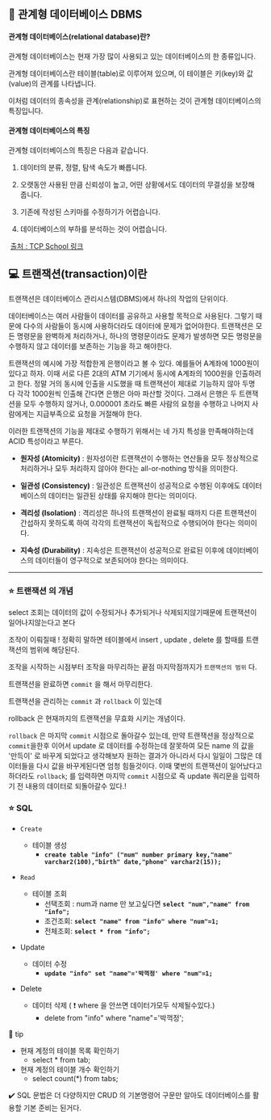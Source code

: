 ## 🚀 관계형 데이터베이스 DBMS



#### 관계형 데이터베이스(relational database)란?

관계형 데이터베이스는 현재 가장 많이 사용되고 있는 데이터베이스의 한 종류입니다.

관계형 데이터베이스란 테이블(table)로 이루어져 있으며, 이 테이블은 키(key)와 값(value)의 관계를 나타냅니다.

이처럼 데이터의 종속성을 관계(relationship)로 표현하는 것이 관계형 데이터베이스의 특징입니다.



#### 관계형 데이터베이스의 특징

관계형 데이터베이스의 특징은 다음과 같습니다.

 

1. 데이터의 분류, 정렬, 탐색 속도가 빠릅니다.

2. 오랫동안 사용된 만큼 신뢰성이 높고, 어떤 상황에서도 데이터의 무결성을 보장해 줍니다.

3. 기존에 작성된 스키마를 수정하기가 어렵습니다.

4. 데이터베이스의 부하를 분석하는 것이 어렵습니다.

​     [출처 :  TCP School 링크](https://www.tcpschool.com/mysql/mysql_intro_relationalDB)







## 💻 트랜잭션(transaction)이란

 트랜잭션은 데이터베이스 관리시스템(DBMS)에서 하나의 작업의 단위이다.

데이터베이스는 여러 사람들이 데이터를 공유하고 사용할 목적으로 사용된다. 그렇기 때문에 다수의 사람들이 동시에 사용하더라도 데이터에 문제가 없어야한다. 트랜잭션은 모든 명령문을 완벽하게 처리하거나, 하나의 명령문이라도 문제가 발생하면 모든 명령문을 수행하지 않고 데이터를 보존하는 기능을 하고 해야한다.

트랜잭션의 예시에 가장 적합한게 은행이라고 볼 수 있다. 예를들어 A계좌에 1000원이 있다고 하자. 이때 서로 다른 2대의 ATM 기기에서 동시에 A계좌의 1000원을 인출하려고 한다. 정말 거의 동시에 인출을 시도했을 때 트랜잭션이 제대로 기능하지 않아 두명 다 각각 1000원씩 인출해 간다면 은행은 아마 파산할 것이다. 그래서 은행은 두 트랜잭션을 모두 수행하지 않거나, 0.000001 초라도 빠른 사람의 요청을 수행하고 나머지 사람에게는 지급부족으로 요청을 거절해야 한다.

이러한 트랜잭션의 기능을 제대로 수행하기 위해서는 네 가지 특성을 만족해야하는데 ACID 특성이라고 부른다.

 
- **원자성 (Atomicity)** : 원자성이란 트랜잭션이 수행하는 연산들을 모두 정상적으로 처리하거나 모두 처리하지 않아야 한다는 all-or-nothing 방식을 의미한다. 

  

- **일관성 (Consistency)** : 일관성은 트랜잭션이 성공적으로 수행된 이후에도 데이터베이스의 데이터는 일관된 상태를 유지해야 한다는 의미이다.

  

- **격리성 (Isolation)** : 격리성은 하나의 트랜잭션이 완료될 때까지 다른 트랜잭션이 간섭하지 못하도록 하여 각각의 트랜잭션이 독립적으로 수행되어야 한다는 의미이다.

  

- **지속성 (Durability)** : 지속성은 트랜잭션이 성공적으로 완료된 이후에 데이터베이스의 데이터들이 영구적으로 보존되어야 한다는 의미이다. 

***

### :star: 트랜잭션 의 개념

select 조회는 데이터의 값이 수정되거나 추가되거나 삭제되지않기때문에 트랜잭션이 일어나지않는다고 본다

조작이 이뤄질때 ! 정확히 말하면 테이블에서  insert , update , delete 를 할때를 트랜잭션의 범위에 해당된다.

조작을 시작하는 시점부터 조작을 마무리하는 끝점 마지막점까지가 `트랜잭션의 범위` 다.

트랜잭션을 완료하면 `commit` 을 해서 마무리한다.

트랜잭션을 관리하는 `commit` 과 `rollback` 이 있는데

rollback 은 현재까지의 트랜잭션을 무효화 시키는 개념이다.

`rollback` 은 마지막 `commit` 시점으로 돌아갈수 있는데, 만약 트랜잭션을 정상적으로 `commit`을한후 이어서 update 로 데이터를 수정하는데 잘못하여 모든 name 의 값을 '만득이' 로 바꾸게 되었다고 생각해보자 원하는 결과가 아니라서 다시 일일이 그많은 데이터들을 다시 값을 바꾸게된다면 엄청 힘들것이다. 이때 몇번의 트랜잭션이 일어났다고 하더라도 `rollback`; 를 입력하면 마지막 `commit` 시점으로 즉 update 쿼리문을 입력하기 전 내용의 데이터로 되돌아갈수 있다.!





### :star: SQL 

* `Create` 
  * 테이블 생성
    * **`create table "info" ("num" number primary key,"name" varchar2(100),"birth" date,"phone" varchar2(15));`**

* `Read`
  * 테이블 조회
    * 선택조회 : num과 name 만 보고싶다면 **`select "num","name" from "info";`**
    * 조건조회: **`select "name" from "info" where "num"=1;`** 
    * 전체조회: **`select * from "info";`**

* Update
  * 데이터 수정
    * **`update "info" set "name"='박꺽정' where "num"=1;`**

* Delete
  * 데이터 삭제 ( :heavy_exclamation_mark: where 을 안쓰면 데이터가모두 삭제될수있다.)
    * delete from "info" where "name"='박꺽정';


:heart_decoration: tip

* 현재 계정의 테이블 목록 확인하기
  * select * from tab;
* 현재 계정의 테이블 개수 확인하기
  * select count(*) from tabs;

:heavy_check_mark: SQL 문법은 더 다양하지만  CRUD 의 기본명령어 구문만 알아도 데이터베이스를 활용할 기본 준비는 된거다. 
